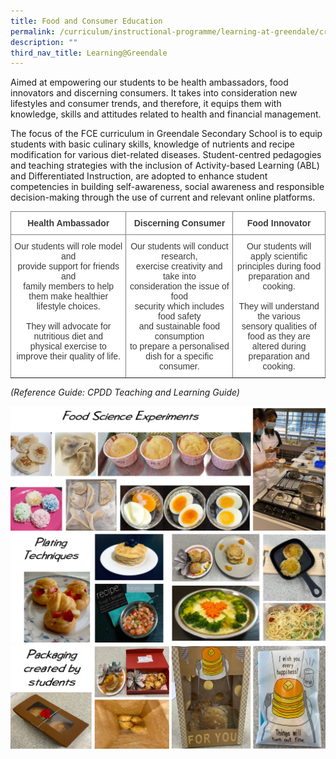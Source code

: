 ```yaml
---
title: Food and Consumer Education
permalink: /curriculum/instructional-programme/learning-at-greendale/craft-tech/fce/
description: ""
third_nav_title: Learning@Greendale
---
```

Aimed at empowering our students to be health ambassadors, food innovators and discerning consumers. It takes into consideration new lifestyles and consumer trends, and therefore, it equips them with knowledge, skills and attitudes related to health and financial management.

The focus of the FCE curriculum in Greendale Secondary School is to equip students with basic culinary skills, knowledge of nutrients and recipe modification for various diet-related diseases. Student-centred pedagogies and teaching strategies with the inclusion of Activity-based Learning (ABL) and Differentiated Instruction, are adopted to enhance student competencies in building self-awareness, social awareness and responsible decision-making through the use of current and relevant online platforms.


<style type="text/css">
.tg  {border-collapse:collapse;border-spacing:0;}
.tg td{border-color:black;border-style:solid;border-width:1px;font-family:Arial, sans-serif;font-size:14px;
  overflow:hidden;padding:10px 5px;word-break:normal;}
.tg th{border-color:black;border-style:solid;border-width:1px;font-family:Arial, sans-serif;font-size:14px;
  font-weight:normal;overflow:hidden;padding:10px 5px;word-break:normal;}
.tg .tg-s1ry{background-color:#FFF;border-color:inherit;color:#3A3A3A;font-weight:bold;text-align:center;vertical-align:top}
.tg .tg-rupd{background-color:#FFF;border-color:inherit;color:#3A3A3A;text-align:center;vertical-align:top}
</style>
<table class="tg">
<thead>
  <tr>
    <th class="tg-s1ry"><span style="font-weight:bold;font-style:inherit">Health Ambassador</span></th>
    <th class="tg-s1ry"><span style="font-weight:bold;font-style:inherit">Discerning Consumer</span></th>
    <th class="tg-s1ry"><span style="font-weight:bold;font-style:inherit">Food Innovator</span></th>
  </tr>
</thead>
<tbody>
  <tr>
    <td class="tg-rupd"><span style="font-weight:inherit;font-style:inherit">Our students will role model and </span><br><span style="font-weight:inherit;font-style:inherit">provide support for friends and </span><br><span style="font-weight:inherit;font-style:inherit">family members to help them make healthier lifestyle choices.</span><br><br><span style="font-weight:inherit;font-style:inherit">They will advocate for nutritious diet and </span><br><span style="font-weight:inherit;font-style:inherit">physical exercise to improve their quality of life.</span></td>
    <td class="tg-rupd"><span style="font-weight:inherit;font-style:inherit">Our students will conduct research, </span><br><span style="font-weight:inherit;font-style:inherit">exercise creativity and take into </span><br><span style="font-weight:inherit;font-style:inherit">consideration the issue of food </span><br><span style="font-weight:inherit;font-style:inherit">security which includes food safety</span><br><span style="font-weight:inherit;font-style:inherit"> and sustainable food consumption </span><br><span style="font-weight:inherit;font-style:inherit">to prepare a personalised dish for a specific consumer.</span></td>
    <td class="tg-rupd"><span style="font-weight:inherit;font-style:inherit">Our students will apply scientific </span><br><span style="font-weight:inherit;font-style:inherit">principles during food preparation and cooking.</span><br><br><span style="font-weight:inherit;font-style:inherit">They will understand the various </span><br><span style="font-weight:inherit;font-style:inherit">sensory qualities of food as they are </span><br><span style="font-weight:inherit;font-style:inherit">altered during preparation and cooking.</span></td>
  </tr>
</tbody>
</table>

_(Reference Guide: CPDD Teaching and Learning Guide)_

![](/images/fce2.png)
![](/images/fce3.png)
![](/images/fce4.png)